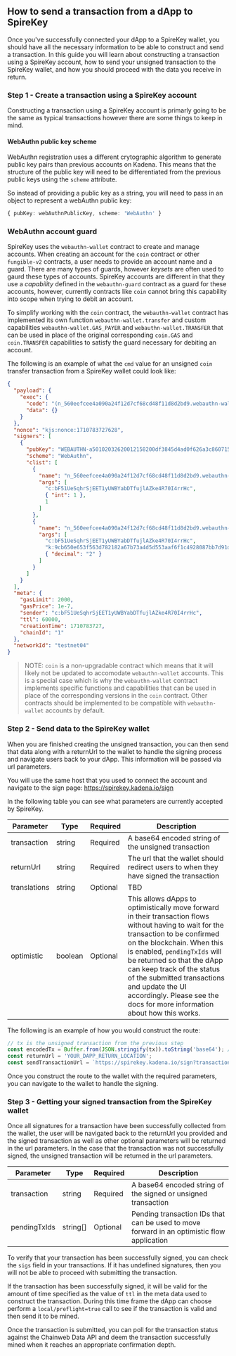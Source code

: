 ## How to send a transaction from a dApp to SpireKey

Once you've successfully connected your dApp to a SpireKey wallet, you should
have all the necessary information to be able to construct and send a
transaction. In this guide you will learn about constructing a transaction using
a SpireKey account, how to send your unsigned transaction to the SpireKey
wallet, and how you should proceed with the data you receive in return.

### Step 1 - Create a transaction using a SpireKey account

Constructing a transaction using a SpireKey account is primarly going to be the
same as typical transactions however there are some things to keep in mind.

#### WebAuthn public key scheme

WebAuthn registration uses a different crytographic algorithm to generate public
key pairs than previous accounts on Kadena. This means that the structure of the
public key will need to be differentiated from the previous public keys using
the `scheme` attribute.

So instead of providing a public key as a string, you will need to pass in an
object to represent a webAuthn public key:

```ts
{ pubKey: webAuthnPublicKey, scheme: 'WebAuthn' }
```

### WebAuthn account guard

SpireKey uses the `webauthn-wallet` contract to create and manage accounts. When
creating an account for the `coin` contract or other `fungible-v2` contracts, a
user needs to provide an account name and a guard. There are many types of
guards, however _keysets_ are often used to gaurd these types of accounts.
SpireKey accounts are different in that they use a _capability_ defined in the
`webauthn-guard` contract as a guard for these accounts, however, currently
contracts like `coin` cannot bring this capability into scope when trying to
debit an account.

To simplify working with the `coin` contract, the `webauthn-wallet` contract has
implemented its own function `webauthn-wallet.transfer` and custom capabilities
`webauthn-wallet.GAS_PAYER` and `webauthn-wallet.TRANSFER` that can be used in
place of the original corresponding `coin.GAS` and `coin.TRANSFER` capabilities
to satisfy the guard necessary for debiting an account.

The following is an example of what the `cmd` value for an unsigned `coin`
transfer transaction from a SpireKey wallet could look like:

```json
{
  "payload": {
    "exec": {
      "code": "(n_560eefcee4a090a24f12d7cf68cd48f11d8d2bd9.webauthn-wallet.transfer \"c:bF51UeSqhrSjEET1yUWBYabDTfujlAZke4R70I4rrHc\" \"k:9cb650e653f563d782182a67b73a4d5d553aaf6f1c4928087bb7d91d59b8a227\" 2.0)",
      "data": {}
    }
  },
  "nonce": "kjs:nonce:1710783727628",
  "signers": [
    {
      "pubKey": "WEBAUTHN-a50102032620012158200df3845d4ad0f626a3c860715ad3d4bd7bbee03330aa32878d6baa045e98f64f2258206a93722f35f3d0692dc4c26703653498eae51816ffb7b70e4670b010103bd9eb",
      "scheme": "WebAuthn",
      "clist": [
        {
          "name": "n_560eefcee4a090a24f12d7cf68cd48f11d8d2bd9.webauthn-wallet.GAS_PAYER",
          "args": [
            "c:bF51UeSqhrSjEET1yUWBYabDTfujlAZke4R70I4rrHc",
            { "int": 1 },
            1
          ]
        },
        {
          "name": "n_560eefcee4a090a24f12d7cf68cd48f11d8d2bd9.webauthn-wallet.TRANSFER",
          "args": [
            "c:bF51UeSqhrSjEET1yUWBYabDTfujlAZke4R70I4rrHc",
            "k:9cb650e653f563d782182a67b73a4d5d553aaf6f1c4928087bb7d91d59b8a227",
            { "decimal": "2" }
          ]
        }
      ]
    }
  ],
  "meta": {
    "gasLimit": 2000,
    "gasPrice": 1e-7,
    "sender": "c:bF51UeSqhrSjEET1yUWBYabDTfujlAZke4R70I4rrHc",
    "ttl": 60000,
    "creationTime": 1710783727,
    "chainId": "1"
  },
  "networkId": "testnet04"
}
```

> NOTE: `coin` is a non-upgradable contract which means that it will likely not
> be updated to accomodate `webauthn-wallet` accounts. This is a special case
> which is why the `webauthn-wallet` contract implements specific functions and
> capabilities that can be used in place of the corresponding versions in the
> `coin` contract. Other contracts should be implemented to be compatible with
> `webauthn-wallet` accounts by default.

### Step 2 - Send data to the SpireKey wallet

When you are finished creating the unsigned transaction, you can then send that
data along with a returnUrl to the wallet to handle the signing process and
navigate users back to your dApp. This information will be passed via url
parameters.

You will use the same host that you used to connect the account and navigate to
the sign page: https://spirekey.kadena.io/sign

In the following table you can see what parameters are currently accepted by
SpireKey.

| Parameter    | Type    | Required | Description                                                                                                                                                                                                                                                                                                                                                                               |
| ------------ | ------- | -------- | ----------------------------------------------------------------------------------------------------------------------------------------------------------------------------------------------------------------------------------------------------------------------------------------------------------------------------------------------------------------------------------------- |
| transaction  | string  | Required | A base64 encoded string of the unsigned transaction                                                                                                                                                                                                                                                                                                                                       |
| returnUrl    | string  | Required | The url that the wallet should redirect users to when they have signed the transaction                                                                                                                                                                                                                                                                                                    |
| translations | string  | Optional | TBD                                                                                                                                                                                                                                                                                                                                                                                       |
| optimistic   | boolean | Optional | This allows dApps to optimistically move forward in their transaction flows without having to wait for the transaction to be confirmed on the blockchain. When this is enabled, `pendingTxIds` will be returned so that the dApp can keep track of the status of the submitted transactions and update the UI accordingly. Please see the docs for more information about how this works. |

The following is an example of how you would construct the route:

```ts
// tx is the unsigned transaction from the previous step
const encodedTx = Buffer.from(JSON.stringify(tx)).toString('base64'); //needs an update?
const returnUrl = 'YOUR_DAPP_RETURN_LOCATION';
const sendTransactionUrl = `https://spirekey.kadena.io/sign?transaction=${encodedTx}&returnUrl=${returnUrl}`;
```

Once you construct the route to the wallet with the required parameters, you can
navigate to the wallet to handle the signing.

### Step 3 - Getting your signed transaction from the SpireKey wallet

Once all signatures for a transaction have been successfully collected from the
wallet, the user will be navigated back to the returnUrl you provided and the
signed transaction as well as other optional parameters will be returned in the
url parameters. In the case that the transaction was not successfully signed,
the unsigned transaction will be returned in the url parameters.

| Parameter    | Type     | Required | Description                                                                                |
| ------------ | -------- | -------- | ------------------------------------------------------------------------------------------ |
| transaction  | string   | Required | A base64 encoded string of the signed or unsigned transaction                              |
| pendingTxIds | string[] | Optional | Pending transaction IDs that can be used to move forward in an optimistic flow application |

To verify that your transaction has been successfully signed, you can check the
`sigs` field in your transactions. If it has undefined signatures, then you will
not be able to proceed with submitting the transaction.

If the transaction has been successfully signed, it will be valid for the amount
of time specified as the value of `ttl` in the meta data used to construct the
transaction. During this time frame the dApp can choose perform a
`local/preflight=true` call to see if the transaction is valid and then send it
to be mined.

Once the transaction is submitted, you can poll for the transaction status
against the Chainweb Data API and deem the transaction successfully mined when
it reaches an appropriate confirmation depth.

